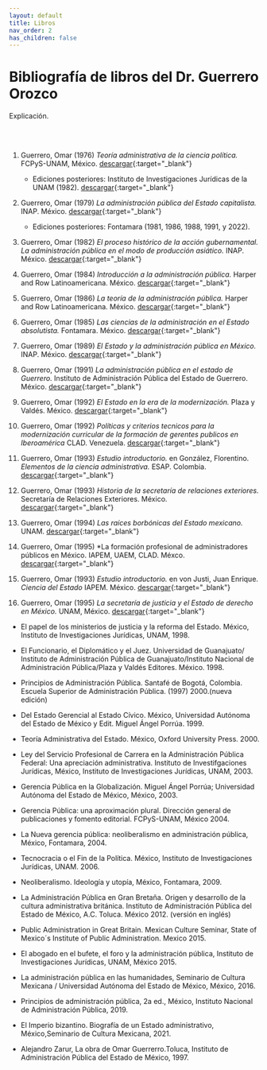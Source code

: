 ```yaml
---
layout: default
title: Libros
nav_order: 2
has_children: false
---
```


# Bibliografía de libros del Dr. Guerrero Orozco

Explicación.

<br/><br/>

1. Guerrero, Omar (1976) *Teoría administrativa de la ciencia política.* FCPyS-UNAM, México. [descargar](https://drive.google.com/file/d/1vW9xM6i3bmxRyOWQqxksTcMt42um4E_E/view?usp=drive_link){:target="_blank"}
    - Ediciones posteriores: Instituto de Investigaciones Jurídicas de la UNAM (1982). [descargar](/pdfs/libros/TACP1.pdf){:target="_blank"}

2. Guerrero, Omar (1979) *La administración pública del Estado capitalista.* INAP. México.  [descargar](/pdfs/libros/Estado_capitalista.pdf){:target="_blank"}
    - Ediciones posteriores: Fontamara (1981, 1986, 1988, 1991, y 2022).

3. Guerrero, Omar (1982) *El proceso histórico de la acción gubernamental. La administración pública en el modo de producción asiático.* INAP. México. [descargar](/pdfs/libros/PHAC.pdf){:target="_blank"}

4. Guerrero, Omar (1984) *Introducción a la administración pública.* Harper and Row Latinoamericana. México. [descargar](/pdfs/libros/IntroAP.pdf){:target="_blank"}

5. Guerrero, Omar (1986) *La teoría de la administración pública.* Harper and Row Latinoamericana. México. [descargar](/pdfs/libros/TAP.pdf){:target="_blank"}

6. Guerrero, Omar (1985) *Las ciencias de la administración en el Estado absolutista.* Fontamara. México. [descargar](/pdfs/libros/Estado_capitalista.pdf){:target="_blank"}

7. Guerrero, Omar (1989) *El Estado y la administración pública en México.* INAP. México. [descargar](/pdfs/libros/estado_admin_mexico.pdf){:target="_blank"}

8. Guerrero, Omar (1991) *La administración pública en el estado de Guerrero.* Instituto de Administración Pública del Estado de Guerrero. México. [descargar](/pdfs/libros/APEG.pdf){:target="_blank"}

9. Guerrero, Omar (1992) *El Estado en la era de la modernización.* Plaza y Valdés. México. [descargar](/pdfs/libros/El_Estado_en_la_era_de_la_modernizacion.pdf){:target="_blank"}

10. Guerrero, Omar (1992) *Políticas y criterios tecnicos para la modernización curricular de la formación de gerentes publicos en Iberoamérica* CLAD. Venezuela. [descargar](/pdfs/libros/Modernizacion.pdf){:target="_blank"}

11. Guerrero, Omar (1993) *Estudio introductorio.* en González, Florentino. *Elementos de la ciencia administrativa.* ESAP. Colombia. [descargar](/pdfs/libros/Florentino1.pdf){:target="_blank"}

12. Guerrero, Omar (1993) *Historia de la secretaría de relaciones exteriores.* Secretaría de Relaciones Exteriores. México. [descargar](/pdfs/libros/HSRE1.pdf){:target="_blank"}

13. Guerrero, Omar (1994) *Las raíces borbónicas del Estado mexicano.* UNAM. [descargar](/pdfs/libros/Raices_borbonicas.pdf){:target="_blank"}

14. Guerrero, Omar (1995) *La formación profesional de administradores públicos en México. IAPEM, UAEM, CLAD. Méxco. [descargar](/pdfs/libros/fpap01.pdf){:target="_blank"}

15. Guerrero, Omar (1993) *Estudio introductorio.* en von Justi, Juan Enrique. *Ciencia del Estado* IAPEM. México. [descargar](/pdfs/libros/Justi1.pdf){:target="_blank"}

16. Guerrero, Omar (1995) *La secretaría de justicia y el Estado de derecho en México.* UNAM, México. [descargar](https://drive.google.com/file/d/13L03IC2l07L2J5G5WUKNauzKR-dVQ2Jc/view?usp=drive_link){:target="_blank"}

- El papel de los ministerios de justicia y la reforma del Estado. México, Instituto de Investigaciones Jurídicas, UNAM, 1998.

- El Funcionario, el Diplomático y el Juez. Universidad de Guanajuato/ Instituto de Administración Pública de Guanajuato/Instituto Nacional de Administración Pública/Plaza y Valdés Editores. México. 1998.

- Principios de Administración Pública. Santafé de Bogotá, Colombia. Escuela Superior de Administración Pública. (1997) 2000.(nueva edición)

- Del Estado Gerencial al Estado Cívico. México, Universidad Autónoma del Estado de México y Edit. Miguel Ángel Porrúa. 1999.

- Teoría Administrativa del Estado. México, Oxford University Press. 2000.

- Ley del Servicio Profesional de Carrera en la Administración Pública Federal: Una apreciación administrativa. Instituto de Investifgaciones Jurídicas, México, Instituto de Investigaciones Jurídicas, UNAM, 2003.

- Gerencia Pública en la Globalización. Miguel Ángel Porrúa; Universidad Autónoma del Estado de México, México, 2003.

- Gerencia Pública: una aproximación plural. Dirección general de publicaciones y fomento editorial. FCPyS-UNAM, México 2004.

- La Nueva gerencia pública: neoliberalismo en administración pública, México, Fontamara, 2004.

- Tecnocracia o el Fin de la Política. México, Instituto de Investigaciones Jurídicas, UNAM. 2006.

- Neoliberalismo. Ideología y utopía, México, Fontamara, 2009.

- La Administración Pública en Gran Bretaña. Origen y desarrollo de la cultura administrativa británica. Instituto de Administración Pública del Estado de México, A.C. Toluca. México 2012. (versión en inglés)

- Public Administration in Great Britain. Mexican Culture Seminar, State of Mexico´s Institute of Public Administration. Mexico 2015.

- El abogado en el bufete, el foro y la administración pública, Instituto de Investigaciones Jurídicas, UNAM, México 2015.

- La administración pública en las humanidades, Seminario de Cultura Mexicana / Universidad Autónoma del Estado de México, México, 2016.

- Principios de administración pública, 2a ed., México, Instituto Nacional de Administración Pública, 2019.

- El Imperio bizantino. Biografía de un Estado administrativo, México,Seminario de Cultura Mexicana, 2021.

- Alejandro Zarur, La obra de Omar Guerrerro.Toluca, Instituto de Administración Pública del Estado de México, 1997.
